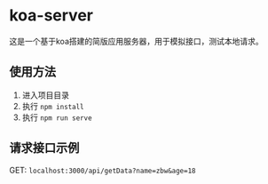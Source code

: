 # koa-server

这是一个基于koa搭建的简版应用服务器，用于模拟接口，测试本地请求。

## 使用方法

1. 进入项目目录
2. 执行 `npm install`
3. 执行 `npm run serve`

## 请求接口示例

GET: `localhost:3000/api/getData?name=zbw&age=18`
